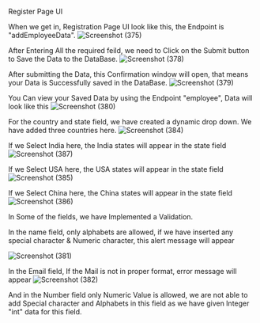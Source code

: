 Register Page UI

When we get in, Registration Page UI look like this, the Endpoint is "addEmployeeData".
![Screenshot (375)](https://user-images.githubusercontent.com/47950367/128652642-d490d46c-dfa9-4cab-98c5-e31897a75ce4.png)


After Entering All the required feild, we need to Click on the Submit button to Save the Data to the DataBase.
![Screenshot (378)](https://user-images.githubusercontent.com/47950367/128643975-de8bd8d4-54c6-4a89-99d5-172b752f924f.png)

After submitting the Data, this Confirmation window will open, that means your Data is Successfully saved in the DataBase.
![Screenshot (379)](https://user-images.githubusercontent.com/47950367/128643978-4931df9d-bfd9-4cc1-a7c6-13a0f101cc86.png)

You Can view your Saved Data by using the Endpoint "employee", Data will look like this
![Screenshot (380)](https://user-images.githubusercontent.com/47950367/128643979-752e9d18-539d-4cad-b1b9-84ced00002eb.png)

For the country and state field, we have created a dynamic drop down.
We have added three countries here.
![Screenshot (384)](https://user-images.githubusercontent.com/47950367/128643954-af90315f-1b19-42fe-acd2-8a404a15d020.png)

If we Select India here, the India states will appear in the state field
![Screenshot (387)](https://user-images.githubusercontent.com/47950367/128643968-518bfbd0-28f6-49f0-b8c4-0c8af6f6349e.png)


If we Select USA here, the USA states will appear in the state field
![Screenshot (385)](https://user-images.githubusercontent.com/47950367/128643959-bcbc3706-5e04-4f0f-8df1-45e3d511b66d.png)

If we Select China here, the China states will appear in the state field
![Screenshot (386)](https://user-images.githubusercontent.com/47950367/128643965-5a8e7422-e733-456e-be58-4ddb43ad6860.png)



In Some of the fields, we have Implemented a Validation.

In the name field, only alphabets are allowed, if we have inserted any special character & Numeric character, this alert message will appear

![Screenshot (381)](https://user-images.githubusercontent.com/47950367/128643944-f522cfbd-6b44-4c5c-94e2-2047f059bbaf.png)

In the Email field, If the Mail is not in proper format, error message will appear
![Screenshot (382)](https://user-images.githubusercontent.com/47950367/128643949-0bf779f5-37dd-4d99-9c84-c4b648ecb51e.png)
 
And in the Number field only Numeric Value is allowed, we are not able to add Special character and Alphabets in this field as we have given Integer "int" data for this field.

